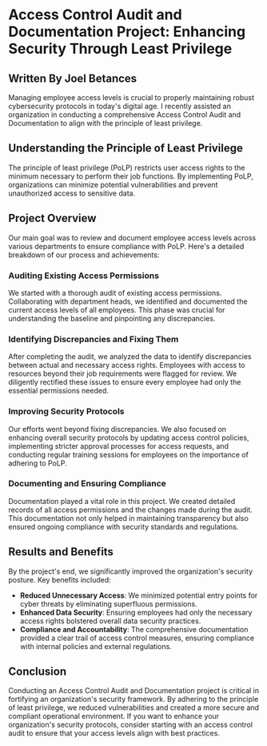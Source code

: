 # Access Control Audit and Documentation Project: Enhancing Security Through Least Privilege

## Written By Joel Betances

Managing employee access levels is crucial to properly maintaining robust cybersecurity protocols in today's digital age. I recently assisted an organization in conducting a comprehensive Access Control Audit and Documentation to align with the principle of least privilege.

## Understanding the Principle of Least Privilege

The principle of least privilege (PoLP) restricts user access rights to the minimum necessary to perform their job functions. By implementing PoLP, organizations can minimize potential vulnerabilities and prevent unauthorized access to sensitive data.

## Project Overview

Our main goal was to review and document employee access levels across various departments to ensure compliance with PoLP. Here's a detailed breakdown of our process and achievements:

### Auditing Existing Access Permissions

We started with a thorough audit of existing access permissions. Collaborating with department heads, we identified and documented the current access levels of all employees. This phase was crucial for understanding the baseline and pinpointing any discrepancies.

### Identifying Discrepancies and Fixing Them

After completing the audit, we analyzed the data to identify discrepancies between actual and necessary access rights. Employees with access to resources beyond their job requirements were flagged for review. We diligently rectified these issues to ensure every employee had only the essential permissions needed.

### Improving Security Protocols

Our efforts went beyond fixing discrepancies. We also focused on enhancing overall security protocols by updating access control policies, implementing stricter approval processes for access requests, and conducting regular training sessions for employees on the importance of adhering to PoLP.

### Documenting and Ensuring Compliance

Documentation played a vital role in this project. We created detailed records of all access permissions and the changes made during the audit. This documentation not only helped in maintaining transparency but also ensured ongoing compliance with security standards and regulations.

## Results and Benefits

By the project's end, we significantly improved the organization's security posture. Key benefits included:

- **Reduced Unnecessary Access**: We minimized potential entry points for cyber threats by eliminating superfluous permissions.
- **Enhanced Data Security**: Ensuring employees had only the necessary access rights bolstered overall data security practices.
- **Compliance and Accountability**: The comprehensive documentation provided a clear trail of access control measures, ensuring compliance with internal policies and external regulations.

## Conclusion

Conducting an Access Control Audit and Documentation project is critical in fortifying an organization's security framework. By adhering to the principle of least privilege, we reduced vulnerabilities and created a more secure and compliant operational environment. If you want to enhance your organization's security protocols, consider starting with an access control audit to ensure that your access levels align with best practices.
